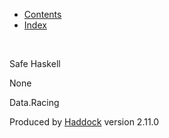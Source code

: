 -   [Contents](index.html)
-   [Index](doc-index.html)

 

Safe Haskell

None

Data.Racing

Produced by [Haddock](http://www.haskell.org/haddock/) version 2.11.0
